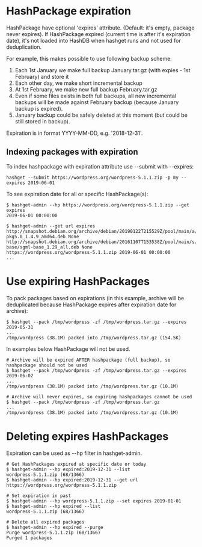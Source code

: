 # HashPackage expiration

HashPackage have optional 'expires' attribute. (Default: it's empty, package never expires).
If HashPackage expired (current time is after it's expiration date), it's not loaded into HashDB when hashget runs and not used for deduplication.

For example, this makes possible to use following backup scheme:
1. Each 1st January we make full backup January.tar.gz (with expies - 1st February) and store it
2. Each other day, we make short incremental backup
3. At 1st February, we make new full backup February.tar.gz
5. Even if some files exists in both full backups, all new incremental backups will be made against February backup (because January backup is expired).
6. January backup could be safely deleted at this moment (but could be still stored in backup).

Expiration is in format YYYY-MM-DD, e.g. '2018-12-31'.

## Indexing packages with expiration
To index hashpackage with expiration attribute use --submit with --expires:
```shell
hashget --submit https://wordpress.org/wordpress-5.1.1.zip -p my --expires 2019-06-01
```

To see expiration date for all or specific HashPackage(s):
```shell
$ hashget-admin --hp https://wordpress.org/wordpress-5.1.1.zip --get expires
2019-06-01 00:00:00

$ hashget-admin --get url expires
http://snapshot.debian.org/archive/debian/20190122T215529Z/pool/main/a/apt/libapt-pkg5.0_1.4.9_amd64.deb None
http://snapshot.debian.org/archive/debian/20161107T153538Z/pool/main/s/sgml-base/sgml-base_1.29_all.deb None
https://wordpress.org/wordpress-5.1.1.zip 2019-06-01 00:00:00
...
```

# Use expiring HashPackages
To pack packages based on expirations (in this example, archive will be deduplicated because HashPackage expires after expiration date for archive):
```shell
$ hashget --pack /tmp/wordpress -zf /tmp/wordpress.tar.gz --expires 2019-05-31
...
/tmp/wordpress (38.1M) packed into /tmp/wordpress.tar.gz (154.5K)
```

In examples below HashPackage will not be used.
```shell
# Archive will be expired AFTER hashpackage (full backup), so hashpackage should not be used
$ hashget --pack /tmp/wordpress -zf /tmp/wordpress.tar.gz --expires 2019-06-02
...
/tmp/wordpress (38.1M) packed into /tmp/wordpress.tar.gz (10.1M)

# Archive will never expires, so expiring hashpackages cannot be used 
$ hashget --pack /tmp/wordpress -zf /tmp/wordpress.tar.gz                     
...
/tmp/wordpress (38.1M) packed into /tmp/wordpress.tar.gz (10.1M)

```

# Deleting expires HashPackages
Expiration can be used as --hp filter in hashget-admin.

```shell
# Get HashPackages expired at specific date or today
$ hashget-admin --hp expired:2019-12-31 --list
wordpress-5.1.1.zip (68/1366)
$ hashget-admin --hp expired:2019-12-31 --get url
https://wordpress.org/wordpress-5.1.1.zip

# Set expiration in past
$ hashget-admin --hp wordpress-5.1.1.zip --set expires 2019-01-01
$ hashget-admin --hp expired --list
wordpress-5.1.1.zip (68/1366)

# Delete all expired packages
$ hashget-admin --hp expired --purge
Purge wordpress-5.1.1.zip (68/1366)
Purged 1 packages
```
